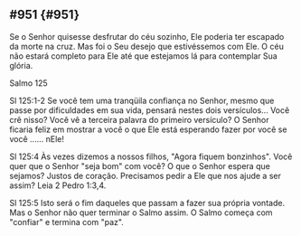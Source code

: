 ## #951 {#951}

Se o Senhor quisesse desfrutar do céu sozinho, Ele poderia ter escapado da morte na cruz. Mas foi o Seu desejo que estivéssemos com Ele. O céu não estará completo para Ele até que estejamos lá para contemplar Sua glória.

Salmo 125

Sl 125:1-2 Se você tem uma tranqüila confiança no Senhor, mesmo que passe por dificuldades em sua vida, pensará nestes dois versículos... Você crê nisso? Você vê a terceira palavra do primeiro versículo? O Senhor ficaria feliz em mostrar a você o que Ele está esperando fazer por você se você ...... nEle!

Sl 125:4 Às vezes dizemos a nossos filhos, &quot;Agora fiquem bonzinhos&quot;. Você quer que o Senhor &quot;seja bom&quot; com você? O que o Senhor espera que sejamos? Justos de coração. Precisamos pedir a Ele que nos ajude a ser assim? Leia 2 Pedro 1:3,4.

Sl 125:5 Isto será o fim daqueles que passam a fazer sua própria vontade. Mas o Senhor não quer terminar o Salmo assim. O Salmo começa com &quot;confiar&quot; e termina com &quot;paz&quot;.